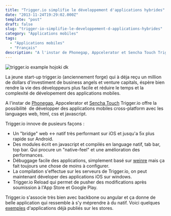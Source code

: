 ```yaml
---
title: "Trigger.io simplifie le développement d'applications hybrides"
date: "2013-11-24T19:29:02.000Z"
template: "post"
draft: false
slug: "trigger-io-simplifie-le-developpement-d-applications-hybrides"
category: "Applications mobiles"
tags: 
  - "Applications mobiles"
  - "Français"
description: "A l'instar de Phonegap, Appcelerator et Sencha Touch Trigger.io offre la possibilité de développer des applications mobiles cross-platform avec les languages web, html, css et javascript."
---
```


![trigger.io example hojoki dk](/media/2013-11-24---trigger-io-simplifie-le-developpement-d-applications-hybrides/triggerio-example-hojoki-dk-460x400.jpg)

La jeune start-up trigger.io (anciennement forge) qui à déja reçu un million de dollars d'investiment de business angels et venture capitals, éspère bien rendre la vie des développeurs plus facile et réduire le temps et la complexité de dévelopement des applications mobiles.

A l'instar de [Phonegap](/posts/outils-et-frameworks/#phonegap "Outils"), Appcelerator et [Sencha Touch](http://gaelbillon.com/outils-et-frameworks/#senchatouch "Outils") Trigger.io offre la possibilité  de développer des applications mobiles cross-platform avec les languages web, html, css et javascript.

Trigger.io innove de pusieurs façons :

- Un "bridge" web <-> natif très performant sur iOS et jusqu'a 5x plus rapide sur Android.
- Des modules écrit en javascript et compilés en language natif, tab bar, top bar. Qui procure un "native-feel" et une amélioration des performances.
- Débuggage facile des applications, simplement basé sur [weinre](http://people.apache.org/~pmuellr/weinre/docs/latest/) mais ça fait toujours une chose de moins à configurer.
- La compilation s'effectue sur les serveurs de Trigger.io, on peut maintenant déveloper des applications iOS sur windows.
- Trigger.io Reload qui permet de pusher des modifications après soumission à l'App Store et Google Play.

Trigger.io s'associe très bien avec backbone ou angular et ça donne de belle application qui ressemble à s'y méprendre à du natif. Voici quelques [exemples](https://trigger.io/examples/) d'applications déjà publiés sur les stores.
